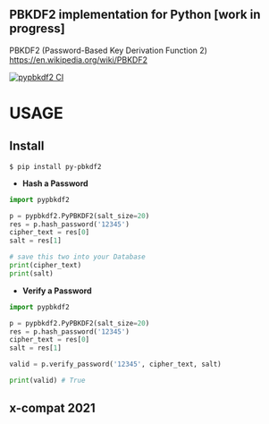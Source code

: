 ## PBKDF2 implementation for Python [work in progress]

PBKDF2 (Password-Based Key Derivation Function 2) https://en.wikipedia.org/wiki/PBKDF2

[![pypbkdf2 CI](https://github.com/x-compat/pypbkdf2/actions/workflows/ci.yml/badge.svg)](https://github.com/x-compat/pypbkdf2/actions/workflows/ci.yml)

# USAGE

## Install

```
$ pip install py-pbkdf2
```


- **Hash a Password**
```python
import pypbkdf2

p = pypbkdf2.PyPBKDF2(salt_size=20)
res = p.hash_password('12345')
cipher_text = res[0]
salt = res[1]

# save this two into your Database
print(cipher_text)
print(salt)
```

- **Verify a Password**
```python
import pypbkdf2

p = pypbkdf2.PyPBKDF2(salt_size=20)
res = p.hash_password('12345')
cipher_text = res[0]
salt = res[1]

valid = p.verify_password('12345', cipher_text, salt)

print(valid) # True
```
	
	
## x-compat 2021
